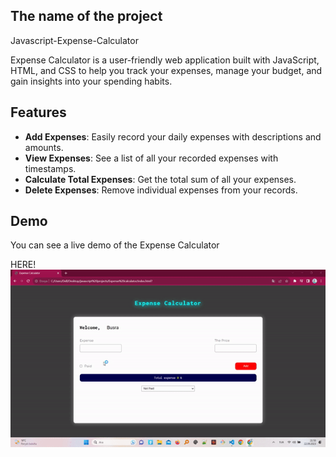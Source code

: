 <h2>The name of the project </h2>

Javascript-Expense-Calculator

Expense Calculator is a user-friendly web application built with JavaScript, HTML, and CSS to help you track your expenses, manage your budget, and gain insights into your spending habits.

## Features

- **Add Expenses**: Easily record your daily expenses with descriptions and amounts.
- **View Expenses**: See a list of all your recorded expenses with timestamps.
- **Calculate Total Expenses**: Get the total sum of all your expenses.
- **Delete Expenses**: Remove individual expenses from your records.

## Demo

You can see a live demo of the Expense Calculator 

HERE! ![](screen.gif)

